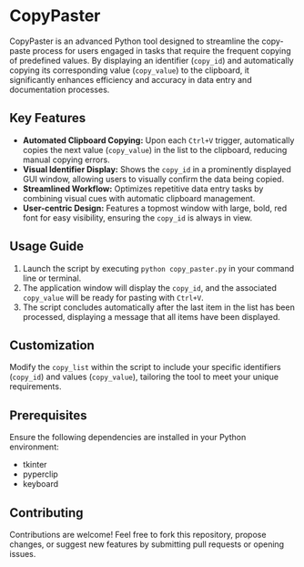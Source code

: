 # CopyPaster

CopyPaster is an advanced Python tool designed to streamline the copy-paste process for users engaged in tasks that require the frequent copying of predefined values. By displaying an identifier (`copy_id`) and automatically copying its corresponding value (`copy_value`) to the clipboard, it significantly enhances efficiency and accuracy in data entry and documentation processes.

## Key Features

- **Automated Clipboard Copying:** Upon each `Ctrl+V` trigger, automatically copies the next value (`copy_value`) in the list to the clipboard, reducing manual copying errors.
- **Visual Identifier Display:** Shows the `copy_id` in a prominently displayed GUI window, allowing users to visually confirm the data being copied.
- **Streamlined Workflow:** Optimizes repetitive data entry tasks by combining visual cues with automatic clipboard management.
- **User-centric Design:** Features a topmost window with large, bold, red font for easy visibility, ensuring the `copy_id` is always in view.

## Usage Guide

1. Launch the script by executing `python copy_paster.py` in your command line or terminal.
2. The application window will display the `copy_id`, and the associated `copy_value` will be ready for pasting with `Ctrl+V`.
3. The script concludes automatically after the last item in the list has been processed, displaying a message that all items have been displayed.

## Customization

Modify the `copy_list` within the script to include your specific identifiers (`copy_id`) and values (`copy_value`), tailoring the tool to meet your unique requirements.

## Prerequisites

Ensure the following dependencies are installed in your Python environment:
- tkinter
- pyperclip
- keyboard

## Contributing

Contributions are welcome! Feel free to fork this repository, propose changes, or suggest new features by submitting pull requests or opening issues.

